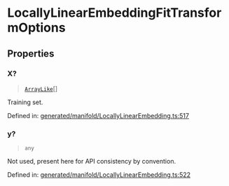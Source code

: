 # LocallyLinearEmbeddingFitTransformOptions

## Properties

### X?

> [`ArrayLike`](../types/ArrayLike.md)[]

Training set.

Defined in:  [generated/manifold/LocallyLinearEmbedding.ts:517](https://github.com/transitive-bullshit/scikit-learn-ts/blob/b59c1ff/packages/sklearn/src/generated/manifold/LocallyLinearEmbedding.ts#L517)

### y?

> `any`

Not used, present here for API consistency by convention.

Defined in:  [generated/manifold/LocallyLinearEmbedding.ts:522](https://github.com/transitive-bullshit/scikit-learn-ts/blob/b59c1ff/packages/sklearn/src/generated/manifold/LocallyLinearEmbedding.ts#L522)

